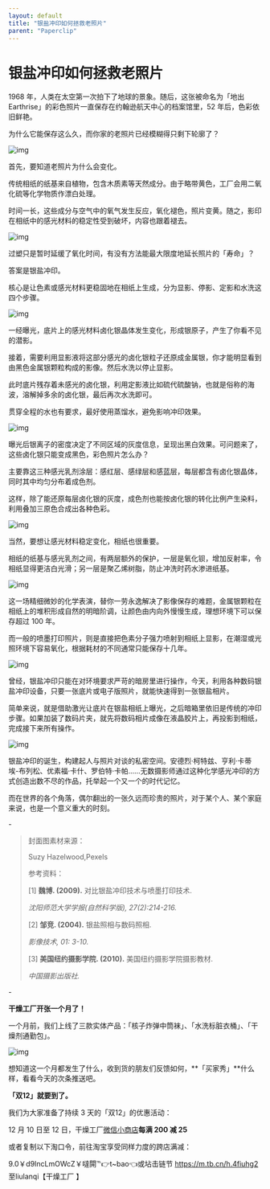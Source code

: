 ```yaml
---
layout: default
title: "银盐冲印如何拯救老照片"
parent: "Paperclip"
---
```


# 银盐冲印如何拯救老照片

1968 年，人类在太空第一次拍下了地球的景象。随后，这张被命名为「地出 Earthrise」的彩色照片一直保存在约翰逊航天中心的档案馆里，52 年后，色彩依旧鲜艳。

为什么它能保存这么久，而你家的老照片已经模糊得只剩下轮廓了？

![img](https://i.loli.net/2021/10/06/U2dOqthI4EolNxD.png)

首先，要知道老照片为什么会变化。

传统相纸的纸基来自植物，包含木质素等天然成分。由于略带黄色，工厂会用二氧化硫等化学物质作漂白处理。

时间一长，这些成分与空气中的氧气发生反应，氧化褪色，照片变黄。随之，影印在相纸中的感光材料的稳定性受到破坏，内容也跟着褪去。

![img](https://i.loli.net/2021/10/06/aEWfFcYvrkVymwN.png)

过塑只是暂时延缓了氧化时间，有没有方法能最大限度地延长照片的「寿命」？

答案是银盐冲印。

核心是让色素或感光材料更稳固地在相纸上生成，分为显影、停影、定影和水洗这四个步骤。

![img](https://i.loli.net/2021/10/06/87fAkcyBq6zRh14.png)

一经曝光，底片上的感光材料卤化银晶体发生变化，形成银原子，产生了你看不见的潜影。

接着，需要利用显影液将这部分感光的卤化银粒子还原成金属银，你才能明显看到由黑色金属银颗粒构成的影像。然后水洗以停止显影。

此时底片残存着未感光的卤化银，利用定影液比如硫代硫酸钠，也就是俗称的海波，溶解掉多余的卤化银，最后再次水洗即可。

贯穿全程的水也有要求，最好使用蒸馏水，避免影响冲印效果。

![img](https://mmbiz.qpic.cn/mmbiz_gif/SlOqFKqEO4H7Kf4oQYQdhIpPxPqdIUKo9vvQk9ia6m3p4uJA8n9Eg8hoOLkiaOHdOpZNuDDYrN4Tov06JYgty80A/640?wx_fmt=gif)

曝光后银离子的密度决定了不同区域的灰度信息，呈现出黑白效果。可问题来了，这些卤化银只能变成黑色，彩色照片怎么办？

主要靠这三种感光乳剂涂层：感红层、感绿层和感蓝层，每层都含有卤化银晶体，同时其中均匀分布着成色剂。

这样，除了能还原每层卤化银的灰度，成色剂也能按卤化银的转化比例产生染料，利用叠加三原色合成出各种色彩。

![img](https://i.loli.net/2021/10/06/lnZkDpbV7g9KIAo.png)

当然，要想让感光材料稳定变化，相纸也很重要。

相纸的纸基与感光乳剂之间，有两层额外的保护，一层是氧化钡，增加反射率，令相纸显得更洁白光滑；另一层是聚乙烯树脂，防止冲洗时药水渗进纸基。

![img](https://i.loli.net/2021/10/06/cC9w3hj1J5gIoxn.png)

这一场精细微妙的化学表演，替你一劳永逸解决了影像保存的难题，金属银颗粒在相纸上的堆积形成自然的明暗阶调，让颜色由内向外慢慢生成，理想环境下可以保存超过 100 年。

而一般的喷墨打印照片，则是直接把色素分子强力喷射到相纸上显影，在潮湿或光照环境下容易氧化，根据耗材的不同通常只能保存十几年。

![img](https://i.loli.net/2021/10/06/NxYq5zbvk2tTUEL.png)

曾经，银盐冲印只能在对环境要求严苛的暗房里进行操作，今天，利用各种数码银盐冲印设备，只要一张底片或电子版照片，就能快速得到一张银盐相片。

简单来说，就是借助激光让底片在银盐相纸上曝光，之后暗箱里依旧是传统的冲印步骤。如果加装了数码片夹，就先将数码相片成像在液晶胶片上，再投影到相纸，完成接下来所有操作。

![img](https://mmbiz.qpic.cn/mmbiz_gif/SlOqFKqEO4H7Kf4oQYQdhIpPxPqdIUKon8pc5chZZ69cPCh2kJmXuvgDJ2twfPKAwe6dFmTmP2YLQoXiaBOYRxA/640?wx_fmt=gif)

银盐冲印的诞生，构建起人与照片对谈的私密空间。安德烈·柯特兹、亨利·卡蒂埃-布列松、优素福·卡什、罗伯特·卡帕……无数摄影师通过这种化学感光冲印的方式创造出数不尽的作品，托举起一个又一个的时代记忆。

而在世界的各个角落，偶尔翻出的一张久远而珍贵的照片，对于某个人、某个家庭来说，也是一个意义重大的时刻。

\-

> 封面图素材来源：
>
> Suzy Hazelwood,Pexels
>
> 参考资料：
>
> [1] **魏博. (2009).** 对比银盐冲印技术与喷墨打印技术. 
>
> *沈阳师范大学学报(自然科学版), 27(2):214-216.*
>
> [2] **邹竞. (2004).** 银盐照相与数码照相. 
>
> *影像技术, 01: 3-10.*
>
> [3] **美国纽约摄影学院. (2010).** 美国纽约摄影学院摄影教材. 
>
> *中国摄影出版社.*

\-

**干燥工厂开张一个月了！**

一个月前，我们上线了三款实体产品：「核子炸弹中筒袜」、「水洗标脏衣桶」、「干燥剂通勤包」。



![img](https://i.loli.net/2021/10/06/c7pCriTyqBAl8je.png)

想知道这一个月都发生了什么，收到货的朋友们反馈如何，**「买家秀」**什么样，看看今天的次条推送吧。

**「双12」就要到了。**

我们为大家准备了持续 3 天的「双12」的优惠活动：

12 月 10 日至 12 日，干燥工厂[微信小商店](https://wemp.app/posts/8fe10f50-cb9e-4e98-a5a2-9ed01faf662e)**每满 200 减 25**

或者复制以下淘口令，前往淘宝享受同样力度的跨店满减：

9.0￥d9IncLmOWcZ￥噠閞℡👉t~bao👈或坫击链节 https://m.tb.cn/h.4fiuhg2 至liulanqi【干燥工厂   】
